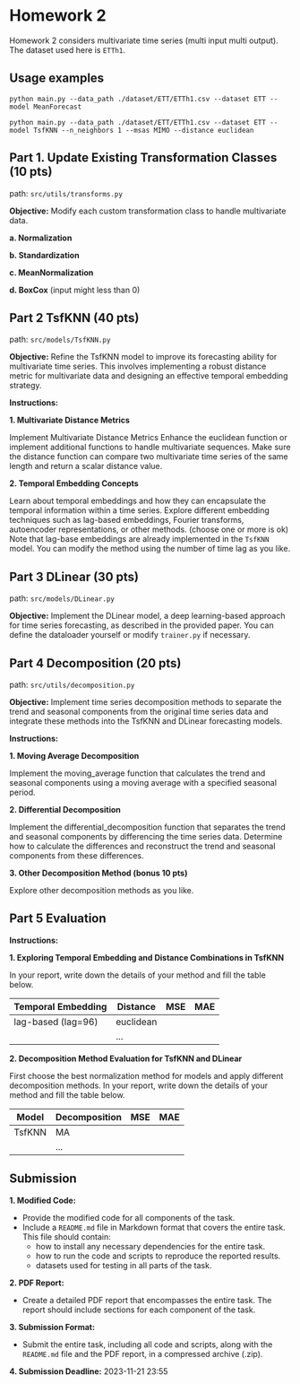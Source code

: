 # Homework 2

Homework 2 considers multivariate time series (multi input multi output). The dataset used here is `ETTh1`.
## Usage examples

```
python main.py --data_path ./dataset/ETT/ETTh1.csv --dataset ETT --model MeanForecast
```

```
python main.py --data_path ./dataset/ETT/ETTh1.csv --dataset ETT --model TsfKNN --n_neighbors 1 --msas MIMO --distance euclidean
```

## Part 1. Update Existing Transformation Classes (10 pts)
path: `src/utils/transforms.py`

**Objective:** Modify each custom transformation class to handle multivariate data. 

**a. Normalization**

**b. Standardization**

**c. MeanNormalization**

**d. BoxCox** (input might less than 0)


## Part 2 TsfKNN (40 pts)

path: `src/models/TsfKNN.py`

**Objective:**
Refine the TsfKNN model to improve its forecasting ability for multivariate time series. This involves implementing a robust distance metric for multivariate data and designing an effective temporal embedding strategy.

**Instructions:**

**1. Multivariate Distance Metrics**

Implement Multivariate Distance Metrics
Enhance the euclidean function or implement additional functions to handle multivariate sequences.
Make sure the distance function can compare two multivariate time series of the same length and return a scalar distance value.

**2. Temporal Embedding Concepts**

Learn about temporal embeddings and how they can encapsulate the temporal information within a time series.
Explore different embedding techniques such as lag-based embeddings, Fourier transforms, autoencoder representations, or other methods. (choose one or more is ok) 
Note that lag-base embeddings are already implemented in the `TsfKNN` model. You can modify the method using the number of time lag as you like.

## Part 3 DLinear (30 pts)

path: `src/models/DLinear.py`

**Objective:** 
Implement the DLinear model, a deep learning-based approach for time series forecasting, as described in the provided paper.
You can define the dataloader yourself or modify `trainer.py` if necessary.

## Part 4 Decomposition (20 pts)

path: `src/utils/decomposition.py`

**Objective:**
Implement time series decomposition methods to separate the trend and seasonal components from the original time series data and integrate these methods into the TsfKNN and DLinear forecasting models.

**Instructions:**

**1. Moving Average Decomposition**

Implement the moving_average function that calculates the trend and seasonal components using a moving average with a specified seasonal period.

**2. Differential Decomposition**

Implement the differential_decomposition function that separates the trend and seasonal components by differencing the time series data.
Determine how to calculate the differences and reconstruct the trend and seasonal components from these differences.

**3. Other Decomposition Method (bonus 10 pts)**

Explore other decomposition methods as you like.

## Part 5 Evaluation

**Instructions:**

**1. Exploring Temporal Embedding and Distance Combinations in TsfKNN**

  In your report, write down the details of your method and fill the table below.

 | Temporal Embedding | Distance  | MSE  | MAE  |
 |--------------------|-----------| ----- | ----- |
| lag-based (lag=96) | euclidean      |      |      |
 |                    | ...       |      |      |

**2. Decomposition Method Evaluation for TsfKNN and DLinear**

First choose the best normalization method for models and apply different decomposition methods.
In your report, write down the details of your method and fill the table below.
    
| Model  | Decomposition | MSE  | MAE  |
 |--------|---------------| ----- | ----- |
| TsfKNN | MA            |      |      |
 |        | ...           |      |      |



## Submission

**1. Modified Code:**

- Provide the modified code for all components of the task.
- Include a `README.md` file in Markdown format that covers the entire task. This file should contain:
  - how to install any necessary dependencies for the entire task.
  - how to run the code and scripts to reproduce the reported results.
  - datasets used for testing in all parts of the task.

**2. PDF Report:**

- Create a detailed PDF report that encompasses the entire task. The report should include sections for each component of the task.

**3. Submission Format:**

- Submit the entire task, including all code and scripts, along with the `README.md` file and the PDF report, in a compressed archive (.zip).

**4. Submission Deadline:**
  2023-11-21 23:55
